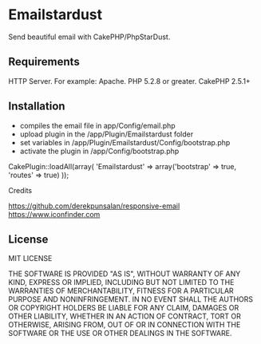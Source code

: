 # Emailstardust
Send beautiful email with CakePHP/PhpStarDust.

<h2>Requirements</h2>

HTTP Server. For example: Apache.
PHP 5.2.8 or greater.
CakePHP 2.5.1+


<h2>Installation</h2>

- compiles the email file in app/Config/email.php
- upload plugin in the /app/Plugin/Emailstardust folder
- set variables in /app/Plugin/Emailstardust/Config/bootstrap.php
- activate the plugin in /app/Config/bootstrap.php

CakePlugin::loadAll(array(
    'Emailstardust' => array('bootstrap' => true, 'routes' => true)
));

Credits

https://github.com/derekpunsalan/responsive-email
https://www.iconfinder.com

<h2>License</h2>

MIT LICENSE

THE SOFTWARE IS PROVIDED "AS IS", WITHOUT WARRANTY OF ANY KIND, EXPRESS OR
IMPLIED, INCLUDING BUT NOT LIMITED TO THE WARRANTIES OF MERCHANTABILITY,
FITNESS FOR A PARTICULAR PURPOSE AND NONINFRINGEMENT. IN NO EVENT SHALL THE
AUTHORS OR COPYRIGHT HOLDERS BE LIABLE FOR ANY CLAIM, DAMAGES OR OTHER
LIABILITY, WHETHER IN AN ACTION OF CONTRACT, TORT OR OTHERWISE, ARISING FROM,
OUT OF OR IN CONNECTION WITH THE SOFTWARE OR THE USE OR OTHER DEALINGS IN THE
SOFTWARE.
